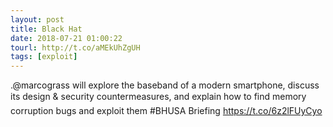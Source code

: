 ```yaml
---
layout: post
title: Black Hat
date: 2018-07-21 01:00:22
tourl: http://t.co/aMEkUhZgUH
tags: [exploit]
---
```

.@marcograss will explore the baseband of a modern smartphone, discuss its design &amp; security countermeasures, and explain how to find memory corruption bugs and exploit them #BHUSA Briefing https://t.co/6z2lFUyCyo